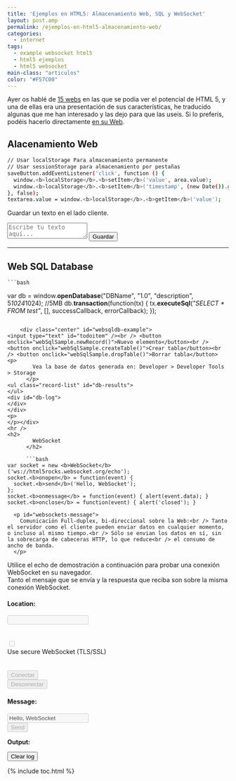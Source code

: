 ```yaml
---
title: 'Ejemplos en HTML5: Almacenamiento Web, SQL y WebSocket'
layout: post.amp
permalink: /ejemplos-en-html5-almacenamiento-web/
categories:
  - internet
tags:
  - example websocket html5
  - html5 ejemplos
  - html5 websocket
main-class: "articulos"
color: "#F57C00"
---
```

Ayer os hablé de [15 webs][1] en las que se podia ver el potencial de HTML 5, y una de ellas era una presentación de sus características, he traducido algunas que me han interesado y las dejo para que las useis. Si lo preferís, podéis hacerlo directamente [en su Web][2].  
<!--ad-->

## Alacenamiento Web

```bash
// Usar localStorage Para almacenamiento permanente
// Usar sessionStorage para almacenamiento por pestañas
saveButton.addEventListener('click', function () {
  window.<b>localStorage</b>.<b>setItem</b>('value', area.value);
  window.<b>localStorage</b>.<b>setItem</b>('timestamp', (new Date()).getTime());
}, false);
textarea.value = window.<b>localStorage</b>.<b>getItem</b>('value');

```

<p id="localstorage-message">
  Guardar un texto en el lado cliente.
</p>
<textarea id="ta" placeholder="Escribe tu texto aquí..."></textarea>
<button id="save-ta">Guardar</button>
<p id="ta-log">
</p><p>
</p>
<hr />
<div>
<h2>
      Web SQL Database
    </h2>

    ```bash
var db = window.<b>openDatabase</b>("DBName", "1.0", "description", 5*1024*1024); //5MB
db.<b>transaction</b>(function(tx) {
  tx.<b>executeSql</b>(<em>"SELECT * FROM test"</em>, [], successCallback, errorCallback);
});

```

    <div class="center" id="websqldb-example">
<input type="text" id="todoitem" /><br /> <button onclick="webSqlSample.newRecord()">Nuevo elemento</button><br /> <button onclick="webSqlSample.createTable()">Crear tabla</button><br /> <button onclick="webSqlSample.dropTable()">Borrar tabla</button> 
<p>
        Vea la base de datos generada en: Developer > Developer Tools > Storage
      </p>
<ul class="record-list" id="db-results">
</ul>
<div id="db-log">
</div>
</div>
<p>
</p></div>
<hr />
<h2>
        WebSocket
      </h2>

      ```bash
var socket = new <b>WebSocket</b>('ws://html5rocks.websocket.org/echo');
socket.<b>onopen</b> = function(event) {
  socket.<b>send</b>('Hello, WebSocket');
};
socket.<b>onmessage</b> = function(event) { alert(event.data); }
socket.<b>onclose</b> = function(event) { alert('closed'); }

```

      <p id="websockets-message">
        Comunicación Full-duplex, bi-direccional sobre la Web:<br /> Tanto el servidor como el cliente pueden enviar datos en cualquier momento, o incluso al mismo tiempo.<br /> Sólo se envian los datos en sí, sin la sobrecarga de cabeceras HTTP, lo que reduce<br /> el consumo de ancho de banda.
      </p>
<div id="ws-left">
        Utilice el echo de demostración a continuación para probar una conexión WebSocket en su navegador.<br /> Tanto el mensaje que se envía y la respuesta que reciba son sobre la misma conexión WebSocket.
<div id="ws-config-location">
<h4>
            Location:
          </h4>
<p>
<input type="text" id="wsUri" disabled="disabled" /><br /> <br /> <br /> <input type="checkbox" id="wsSecureCb" onclick="wsToggleTls();" disabled="disabled" /><br /> <label id="wsSecureCbLabel" for="wsSecureCb">Use secure WebSocket (TLS/SSL)</label><br /> <br /> <br /> <button id="wsConnectBut" disabled="disabled">Conectar</button><br /> <button id="wsDisconnectBut" disabled="disabled">Desconectar</button> </p></div>
<div id="ws-config-message">
<h4>
                Message:
              </h4>
<p>
<input type="text" id="wsMessage" value="Hello, WebSocket" disabled="disabled" /><br /> <button id="wsSendBut" disabled="disabled">Send</button> </p></div>

</div>
<div id="ws-right">
<div id="ws-log">
<strong>Output:</strong> 
<div id="wsConsoleLog">
</div>
<p>
<button id="wsClearLogBut">Clear log</button> </p></div>

</div>
<p>
</p>



 [1]: https://elbauldelprogramador.com/15-demostraciones-del-potencial-de/
 [2]: http://slides.html5rocks.com/#landing-slide

{% include toc.html %}
